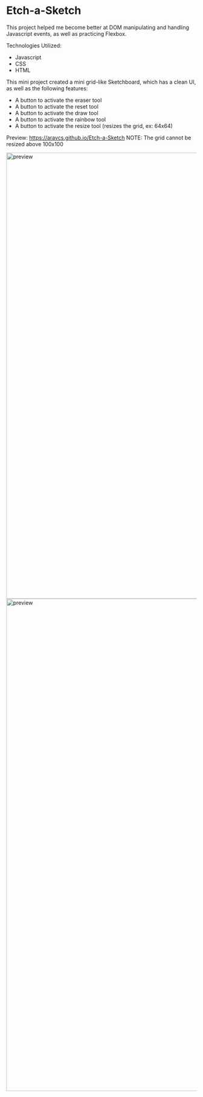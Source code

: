 # Etch-a-Sketch

This project helped me become better at DOM manipulating and handling Javascript events, as well as practicing Flexbox. 

Technologies Utilized: 
- Javascript
- CSS
- HTML 

This mini project created a mini grid-like Sketchboard, which has a clean UI, as well as the following features: 
- A button to activate the eraser tool
- A button to activate the reset tool
- A button to activate the draw tool
- A button to activate the rainbow tool
- A button to activate the resize tool (resizes the grid, ex: 64x64)

Preview: https://aravcs.github.io/Etch-a-Sketch
NOTE: The grid cannot be resized above 100x100 

<img width="1177" alt="preview" src="https://github.com/user-attachments/assets/b9708258-a4f8-415c-a264-b3d8f5d335a5" />



<img width="1299" alt="preview" src="https://github.com/user-attachments/assets/7f137a2c-a86f-4eda-a249-c5ef3fd64bea" />





